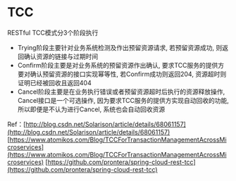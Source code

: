 # TCC

RESTful TCC模式分3个阶段执行

* Trying阶段主要针对业务系统检测及作出预留资源请求, 若预留资源成功, 则返回确认资源的链接与过期时间
* Confirm阶段主要是对业务系统的预留资源作出确认, 要求TCC服务的提供方要对确认预留资源的接口实现幂等性, 若Confirm成功则返回204, 资源超时则证明已经被回收且返回404
* Cancel阶段主要是在业务执行错误或者预留资源超时后执行的资源释放操作, Cancel接口是一个可选操作, 因为要求TCC服务的提供方实现自动回收的功能, 所以即便是不认为进行Cancel, 系统也会自动回收资源

Ref：[http://blog.csdn.net/Solarison/article/details/68061157](http://blog.csdn.net/Solarison/article/details/68061157) [https://www.atomikos.com/Blog/TCCForTransactionManagementAcrossMicroservices](https://www.atomikos.com/Blog/TCCForTransactionManagementAcrossMicroservices) [https://github.com/prontera/spring-cloud-rest-tcc](https://github.com/prontera/spring-cloud-rest-tcc)

